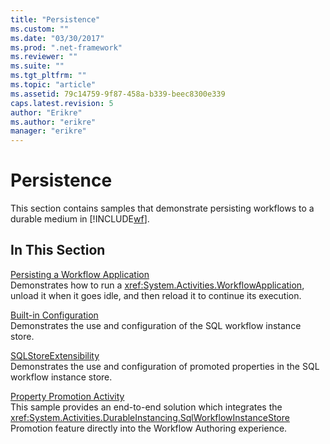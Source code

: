 ```yaml
---
title: "Persistence"
ms.custom: ""
ms.date: "03/30/2017"
ms.prod: ".net-framework"
ms.reviewer: ""
ms.suite: ""
ms.tgt_pltfrm: ""
ms.topic: "article"
ms.assetid: 79c14759-9f87-458a-b339-beec8300e339
caps.latest.revision: 5
author: "Erikre"
ms.author: "erikre"
manager: "erikre"
---
```

# Persistence
This section contains samples that demonstrate persisting workflows to a durable medium in [!INCLUDE[wf](../../../../includes/wf-md.md)].  
  
## In This Section  
 [Persisting a Workflow Application](../../../../docs/framework/windows-workflow-foundation/samples/persisting-a-workflow-application.md)  
 Demonstrates how to run a <xref:System.Activities.WorkflowApplication>, unload it when it goes idle, and then reload it to continue its execution.  
  
 [Built-in Configuration](../../../../docs/framework/windows-workflow-foundation/samples/built-in-configuration.md)  
 Demonstrates the use and configuration of the SQL workflow instance store.  
  
 [SQLStoreExtensibility](../../../../docs/framework/windows-workflow-foundation/samples/sqlstoreextensibility.md)  
 Demonstrates the use and configuration of promoted properties in the SQL workflow instance store.  
  
 [Property Promotion Activity](../../../../docs/framework/windows-workflow-foundation/samples/property-promotion-activity.md)  
 This sample provides an end-to-end solution which integrates the <xref:System.Activities.DurableInstancing.SqlWorkflowInstanceStore> Promotion feature directly into the Workflow Authoring experience.
